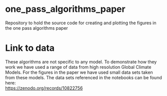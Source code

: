 # one_pass_algorithms_paper
Repository to hold the source code for creating and plotting the figures in the one pass algorithms paper

# Link to data
These algorithms are not specific to any model. To demonstrate how they work we have used a range of data from high resolution Global Climate Models. For the figures in the paper we have used small data sets taken from these models. The data sets referenced in the notebooks can be found here:\
https://zenodo.org/records/10822756
